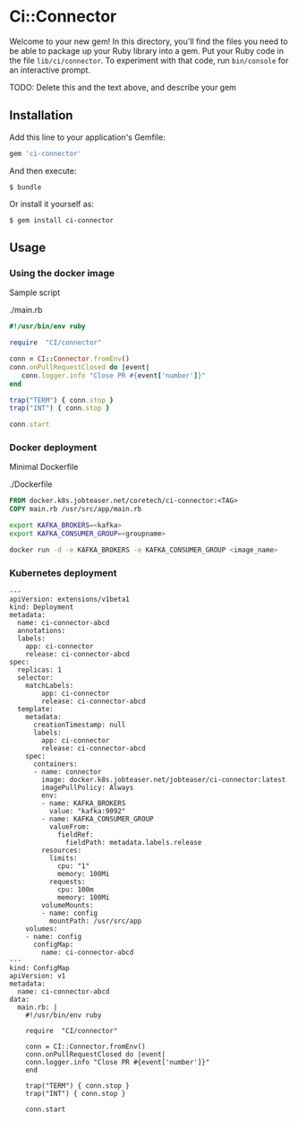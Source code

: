# Ci::Connector

Welcome to your new gem! In this directory, you'll find the files you need to be able to package up your Ruby library into a gem. Put your Ruby code in the file `lib/ci/connector`. To experiment with that code, run `bin/console` for an interactive prompt.

TODO: Delete this and the text above, and describe your gem

## Installation

Add this line to your application's Gemfile:

```ruby
gem 'ci-connector'
```

And then execute:

    $ bundle

Or install it yourself as:

    $ gem install ci-connector

## Usage

### Using the docker image

Sample script

./main.rb

```ruby
#!/usr/bin/env ruby

require  "CI/connector"

conn = CI::Connector.fromEnv()
conn.onPullRequestClosed do |event|
   conn.logger.info "Close PR #{event['number']}"
end

trap("TERM") { conn.stop }
trap("INT") { conn.stop }

conn.start
```

### Docker deployment

Minimal Dockerfile


./Dockerfile

```Dockerfile
FROM docker.k8s.jobteaser.net/coretech/ci-connector:<TAG>
COPY main.rb /usr/src/app/main.rb
```

```bash
export KAFKA_BROKERS=<kafka>
export KAFKA_CONSUMER_GROUP=<groupname>

docker run -d -e KAFKA_BROKERS -e KAFKA_CONSUMER_GROUP <image_name>
```

### Kubernetes deployment

```
---
apiVersion: extensions/v1beta1
kind: Deployment
metadata:
  name: ci-connector-abcd
  annotations:
  labels:
    app: ci-connector
    release: ci-connector-abcd
spec:
  replicas: 1
  selector:
    matchLabels:
        app: ci-connector
        release: ci-connector-abcd
  template:
    metadata:
      creationTimestamp: null
      labels:
        app: ci-connector
        release: ci-connector-abcd
    spec:
      containers:
      - name: connector
        image: docker.k8s.jobteaser.net/jobteaser/ci-connector:latest
        imagePullPolicy: Always
        env:
        - name: KAFKA_BROKERS
          value: "kafka:9092"
        - name: KAFKA_CONSUMER_GROUP
          valueFrom:
            fieldRef:
              fieldPath: metadata.labels.release
        resources:
          limits:
            cpu: "1"
            memory: 100Mi
          requests:
            cpu: 100m
            memory: 100Mi
        volumeMounts:
        - name: config
          mountPath: /usr/src/app
    volumes:
    - name: config
      configMap:
        name: ci-connector-abcd
---
kind: ConfigMap
apiVersion: v1
metadata:
  name: ci-connector-abcd
data:
  main.rb: |
    #!/usr/bin/env ruby

    require  "CI/connector"

    conn = CI::Connector.fromEnv()
    conn.onPullRequestClosed do |event|
    conn.logger.info "Close PR #{event['number']}"
    end

    trap("TERM") { conn.stop }
    trap("INT") { conn.stop }

    conn.start

```